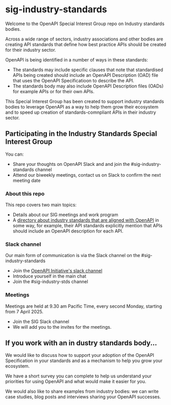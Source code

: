 # sig-industry-standards
Welcome to the OpenAPI Special Interest Group repo on Industry standards bodies.

Across a wide range of sectors, industry associations and other bodies are creating API standards that define how best practice APIs should be created for their industry sector.

OpenAPI is being identified in a number of ways in these standards:
- The standards may include specific clauses that note that standardised APIs being created should include an OpenAPI Description (OAD) file that uses the OpenAPI Specificatioon to describe the API.
- The standards body may also include OpenAPI Description files (OADs) for example APIs or for their own APIs.

This Special Interest Group has been created to support industry standards bodies to leverage OpenAPI as a way to help them grow their ecosystem and to speed up creation of standards-comnpliant APIs in their industry sector.

## Participating in the Industry Standards Special Interest Group
You can:
- Share your thoughts on OpenAPI Slack and and join the #sig-industry-standards channel
- Attend our biweekly meetings, contact us on Slack to confirm the next meeting date

### About this repo
This repo covers two main topics:
- Details about our SIG meetings and work program
- A [directory about industry standards that are aligned with OpenAPI](https://github.com/OAI/sig-industry-standards/blob/main/Organizations.md) in some way, for example, their API standards explicitly mention that APIs should include an OpenAPI description for each API.

### Slack channel
Our main form of communication is via the Slack channel on the #sig-industry-standards  
- Join the [OpenAPI Initiative's slack channel](https://communityinviter.com/apps/open-api/openapi)
- Introduce yourself in the main chat
- Join the #sig-industry-stds channel

### Meetings
Meetings are held at 9.30 am Pacific Time, every second Monday, starting from 7 April 2025.
- Join the SIG Slack channel
- We will add you to the invites for the meetings.

## If you work with an in dustry standards body...
We would like to discuss how to support your adoption of the OpenAPI Specification in your standards and as a mechanism to help you grow your ecosystem.

We have a short survey you can complete to help us understand your priorities for using OpenAPI and what would make it easier for you.

We would also like to share examples from industry bodies: we can write case studies, blog posts and interviews sharing your OpenAPI successes.
